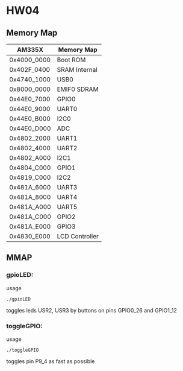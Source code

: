 # HW04

## Memory Map
| AM335X      | Memory Map     |
|-------------|----------------|
| 0x4000_0000 | Boot ROM       |
| 0x402F_0400 | SRAM Internal  |
| 0x4740_1000 | USB0           |
| 0x8000_0000 | EMIF0 SDRAM    |
| 0x44E0_7000 | GPIO0          |
| 0x44E0_9000 | UART0          |
| 0x44E0_B000 | I2C0           |
| 0x44E0_D000 | ADC            |
| 0x4802_2000 | UART1          |
| 0x4802_4000 | UART2          |
| 0x4802_A000 | I2C1           |
| 0x4804_C000 | GPIO1          |
| 0x4819_C000 | I2C2           |
| 0x481A_6000 | UART3          |
| 0x481A_8000 | UART4          |
| 0x481A_A000 | UART5          |
| 0x481A_C000 | GPIO2          |
| 0x481A_E000 | GPIO3          |
| 0x4830_E000 | LCD Controller |

## MMAP

### gpioLED:

usage

`./gpioLED`

toggles leds USR2, USR3 by buttons on pins GPIO0_26 and GPIO1_12


### toggleGPIO:

usage

`./toggleGPIO`

toggles pin P9_4 as fast as possible




